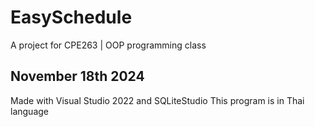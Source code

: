 # EasySchedule
A project for CPE263 | OOP programming class

November 18th 2024
---------------------------------------------------
Made with Visual Studio 2022 and SQLiteStudio
This program is in Thai language
